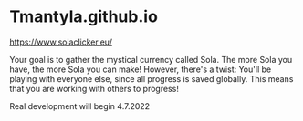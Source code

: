 # Tmantyla.github.io

https://www.solaclicker.eu/

Your goal is to gather the mystical currency called Sola. The more Sola you have, the more Sola you can make!
However, there's a twist: You'll be playing with everyone else, since all progress is saved globally. This means that you are working with others to progress!

Real development will begin 4.7.2022
